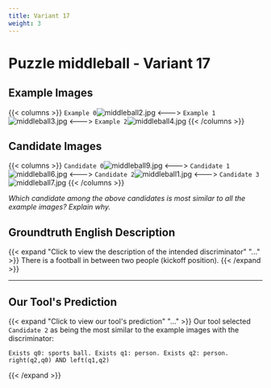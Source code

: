 ```yaml
---
title: Variant 17
weight: 3
---
```


# Puzzle middleball - Variant 17

## Example Images
{{< columns >}}
`Example 0`![middleball2.jpg](/natscene_data/images/middleball2.jpg)
<--->
`Example 1`![middleball3.jpg](/natscene_data/images/middleball3.jpg)
<--->
`Example 2`![middleball4.jpg](/natscene_data/images/middleball4.jpg)
{{< /columns >}}

## Candidate Images
{{< columns >}}
`Candidate 0`![middleball9.jpg](/natscene_data/images/middleball9.jpg)
<--->
`Candidate 1`![middleball6.jpg](/natscene_data/images/middleball6.jpg)
<--->
`Candidate 2`![middleball1.jpg](/natscene_data/images/middleball1.jpg)
<--->
`Candidate 3`![middleball7.jpg](/natscene_data/images/middleball7.jpg)
{{< /columns >}}

*Which candidate among the above candidates is most similar to all the example images? Explain why.*

## Groundtruth English Description

{{< expand "Click to view the description of the intended discriminator" "..." >}}
There is a football in between two people (kickoff position).
{{< /expand >}}

---



## Our Tool's Prediction

{{< expand "Click to view our tool's prediction" "..." >}}
Our tool selected `Candidate 2` as being the most similar to the example images with the discriminator:
```plaintext
Exists q0: sports ball. Exists q1: person. Exists q2: person. right(q2,q0) AND left(q1,q2)
```
{{< /expand >}}
